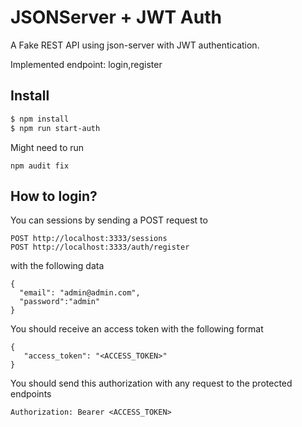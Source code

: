 # JSONServer + JWT Auth

A Fake REST API using json-server with JWT authentication.

Implemented endpoint: login,register

## Install

```bash
$ npm install
$ npm run start-auth
```

Might need to run

```
npm audit fix
```

## How to login?

You can sessions by sending a POST request to

```
POST http://localhost:3333/sessions
POST http://localhost:3333/auth/register
```

with the following data

```
{
  "email": "admin@admin.com",
  "password":"admin"
}
```

You should receive an access token with the following format

```
{
   "access_token": "<ACCESS_TOKEN>"
}
```

You should send this authorization with any request to the protected endpoints

```
Authorization: Bearer <ACCESS_TOKEN>
```
